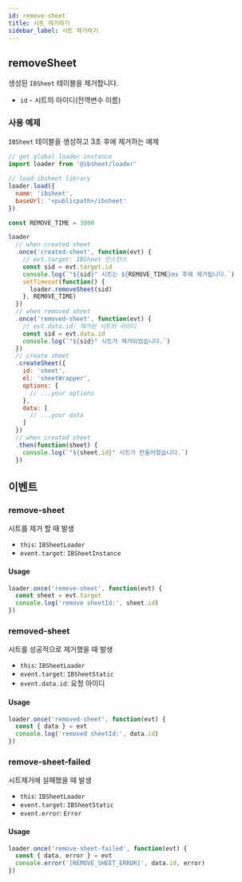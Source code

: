```yaml
---
id: remove-sheet
title: 시트 제거하기
sidebar_label: 시트 제거하기
---
```


## removeSheet

생성된 `IBSheet` 테이블을 제거합니다.

* `id` - 시트의 아이디(전역변수 이름)

### 사용 예제

`IBSheet` 테이블을 생성하고 3초 후에 제거하는 예제

```js
// get global loader instance
import loader from '@ibsheet/loader'

// load ibsheet library
loader.load({
  name: 'ibsheet',
  baseUrl: '<publicpath>/ibsheet'
})

const REMOVE_TIME = 3000

loader
  // when created sheet
  .once('created-sheet', function(evt) {
    // evt.target: IBSheet 인스턴스
    const sid = evt.target.id
    console.log(`"${sid}" 시트는 ${REMOVE_TIME}ms 후에 제거됩니다.`)
    setTimeout(function() {
      loader.removeSheet(sid)
    }, REMOVE_TIME)
  })
  // when removed sheet
  .once('removed-sheet', function(evt) {
    // evt.data.id: 제거된 시트의 아이디
    const sid = evt.data.id
    console.log(`"${sid}" 시트가 제거되었습니다.`)
  })
  // create sheet
  .createSheet({
    id: 'sheet',
    el: 'sheetWrapper',
    options: {
      // ...your options
    },
    data: [
      // ...your data
    ]
  })
  // when created sheet
  .then(function(sheet) {
    console.log(`"${sheet.id}" 시트가 만들어졌습니다.`)
  })
```

## 이벤트

### remove-sheet

시트를 제거 할 때 발생

* `this`: `IBSheetLoader`
* `event.target`: `IBSheetInstance`

#### Usage

```js
loader.once('remove-sheet', function(evt) {
  const sheet = evt.target
  console.log('remove sheetId:', sheet.id)
})
```

### removed-sheet

시트를 성공적으로 제거했을 때 발생

* `this`: `IBSheetLoader`
* `event.target`: `IBSheetStatic`
* `event.data.id`: 요청 아이디

#### Usage

```js
loader.once('removed-sheet', function(evt) {
  const { data } = evt
  console.log('removed sheetId:', data.id)
})
```

### remove-sheet-failed

시트제거에 실패했을 때 발생

* `this`: `IBSheetLoader`
* `event.target`: `IBSheetStatic`
* `event.error`: `Error`

#### Usage

```js
loader.once('remove-sheet-failed', function(evt) {
  const { data, error } = evt
  console.error('[REMOVE_SHEET_ERROR]', data.id, error)
})
```
